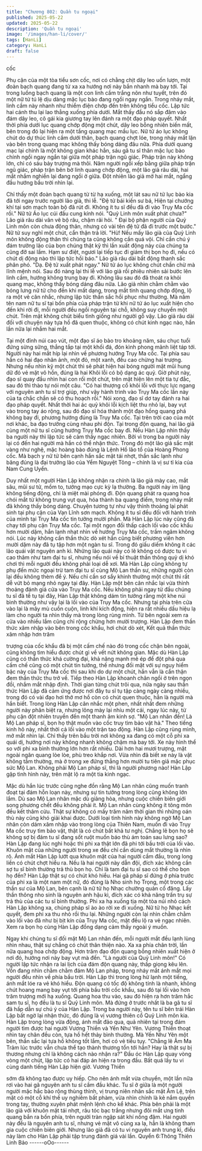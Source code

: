 ```yaml
---
title: "Chương 802: Quần tu ngoại"
published: 2025-05-22
updated: 2025-05-22
description: 'Quần tu ngoại'
image: '/images/han-li/cover/'
tags: [HanLi]
category: HanLi
draft: false
---
```


cốc

Phụ cận của một tòa tiểu sơn cốc, nơi có chằng chịt dây leo uốn
lượn, một đoàn bạch quang đang từ xa xa hướng nơi này bắn
nhanh mà bay tới.
Tại trong luồng bạch quang là một con linh cầm trắng nõn như
tuyết, trên đó một nữ tử tú lệ dịu dàng mặc lục bào đang ngồi
ngay ngắn.
Trong nháy mắt, linh cầm này nhanh như thiểm điện chớp đến
trên không tiểu cốc. Lập tức hai cánh thu lại lao thẳng xuống phía
dưới. Mắt thấy đầu nó sắp đâm vào đám dây leo, cô gái kia
giương tay lên đánh ra một đạo pháp quyết.
Nhất thời phía dưới lục quang chớp động một chút, dây leo bỗng
nhiên biến mất, bên trong đó lại hiện ra một tầng quang mạc mầu
lục.
Nữ tử áo lục không chút do dự thúc linh cầm dưới thân, bạch
quang chợt lóe, trong nháy mắt lặn vào bên trong quang mạc
không thấy bóng dáng đâu nữa.
Phía dưới quang mạc lại chính là một không gian khác hẳn, sáu
gã tu sĩ thân mặc lục bào chính ngồi ngay ngắn tại giữa một pháp
trận ngũ giác.
Pháp trận này không lớn, chỉ có sáu bảy trượng mà thôi. Năm
người ngồi xếp bằng giữa pháp trận ngũ giác, pháp trận bên bờ
linh quang chớp động, một lão giả râu dài, hai mắt nhắm nghiền
lại đang ngồi ở giữa.
Đột nhiên lão giả mở hai mắt, ngẩng đầu hướng bầu trời nhìn lại.

Chỉ thấy một đoàn bạch quang từ từ hạ xuống, một lát sau nữ tử
lục bào kia đã tới ngay trước người lão giả, thi lễ.
"Đệ tử bái kiến sư bá, Hiện tại chướng khí tại sơn mạch toàn bộ
đã rút đi. Không ít tu sĩ đều đã đi vào Trụy Ma cốc rồi." Nữ tử Áo
lục cúi đầu cung kính nói.
"Quỷ Linh môn xuất phát chưa?" Lão giả râu dài vân vê bộ râu,
chậm rãi hỏi.
" Đại bộ phận người của Quỷ Linh môn còn chưa động thân,
nhưng có vài tên đệ tử đã đi trước một bước." Nữ tử suy nghĩ một
chút, cẩn thận trả lời.
"Hừ! Nếu mấy lão già của Quỷ Linh môn không động thân thì
chúng ta cũng không cần quá vội. Chỉ cần chú ý đám trưởng lão
của bọn chúng thật kỹ thì lần xuất động này của chúng ta cũng đỡ
sai lầm. Hạm sư điệt, ngươi lại tiếp tục đi giám thị bọn họ đi, nếu
có chút dị động nào thì lập tức hồi báo." Lão giả râu dài bất động
thanh sắc phân phó.
"Dạ. Đệ tử xuất phát ngay." Nữ tử áo lục không chút chần chừ mà
lĩnh mệnh nói.
Sau đó nàng lại thi lễ với lão giả rồi phiêu nhiên sải bước lên linh
cầm, hướng không trung bay đi. Không lâu sau đó đã thoát ra
khỏi quang mạc, không thấy bóng dáng đâu nữa.
Lão giả nhìn chằm chằm vào bóng lưng nữ tử cho đến khi mất
dạng, trong mắt tinh quang chớp động, lộ ra một vẻ cân nhắc,
nhưng lập tức thần sắc hồi phục như thường.
Mà năm tên nam nữ tu sĩ tại bốn phía của pháp trận từ khi nữ tử
áo lục xuất hiện cho đến khi rời đi, mỗi người đều ngồi nguyên tại
chỗ, không suy chuyển một chút. Trên mặt không chút biểu tình
giống như người gỗ vậy.
Lão giả râu dài đối với chuyện này tựa hồ đã quen thuộc, không
có chút kinh ngạc nào, hắn lần nữa lại nhắm hai mắt.

Tại một đỉnh núi cao vút, một đạo sĩ áo bào tro khoảng năm, sáu
chục tuổi đứng sừng sững, thẳng tắp tại một khối đá, đón kình
phong mãnh liệt táp tới. Người này hai mắt híp lại nhìn về phương
hướng Trụy Ma cốc.
Tại phía sau hắn có hai đạo nhân ảnh, một đỏ, một xanh, đều cao
chừng hai trượng.
Nhưng nếu nhìn kỹ một chút thì sẽ phát hiện hai bóng người mặt
mũi hung dữ đó vẻ mặt vô hồn, đúng là hai Khôi lỗi có bộ dạng ác
quỷ.
Giờ phút này, đạo sĩ quay đầu nhìn hai con rối một chút, trên mặt
hiện lên một tia tự đắc, sau đó thì thào tự nói một câu.
"Có hai thượng cổ khôi lỗi với thực lực ngang với nguyên anh tu sĩ
trợ giúp, như vậy hành trình vào Trụy Ma cốc lần này của ta chắc
chắn sẽ có thu hoạch rồi." Nói xong, đạo sĩ dơ tay đánh ra hai đạo
pháp quyết.
Nhất thời hai ác quỷ khôi lỗi kịch liệt thu nhỏ lại, bay vụt vào trong
tay áo rộng, sau đó đạo sĩ hóa thành một đạo hồng quang phá
không bay đi, phương hướng đúng là Trụy Ma cốc.
Tại trên trời cao của một nơi khác, ba đạo trưởng cùng nhau phi
độn.
Tại trong độn quang, hai lão giả cùng một nữ tu sĩ cũng hướng
Trụy Ma cốc bay đi.
Nếu Hàn Lập nhìn thấy ba người này thì lập tức sẽ cảm thấy ngạc
nhiên. Bởi vì trong ba người này lại có đến hai người mà hắn có
thể nhận thức.
Trong đó một lão giả sắc mặt vàng như nghệ, mặc hoàng bào
đúng là Lệnh Hồ lão tổ của Hoàng Phong cốc. Mà bạch y nữ tử
bên cạnh hắn sắc mặt tái nhợt, thần sắc lạnh như băng đúng là
đại trưởng lão của Yểm Nguyệt Tông – chính là vị sư tỉ kia của
Nam Cung Uyển.

Duy nhất một người Hàn Lập không nhận ra chính là lão giả mày
cao, mắt sâu, mũi sư tử, mồm to, tướng mạo cực kỳ lạ thường.
Ba người này im lặng không tiếng động, chỉ là miệt mài phóng đi.
Độn quang phát ra quang hoa chói mắt từ không trung vụt qua,
hóa thành ba quang điểm, trong nháy mắt đã không thấy bóng
dáng.
Chuyện tương tự như vậy thỉnh thoảng lại phát sinh tại phụ cận
của Vạn Lĩnh sơn mạch. Không ít tu sĩ đều đối với hành trình của
mình tại Trụy Ma cốc tin tưởng mười phần.
Mà Hàn Lập lúc này cũng đã chạy tới phụ cận Trụy Ma cốc.
Tại một ngọn đồi thấp cách lối vào cốc khẩu hơn mười dặm, hắn
lạnh nhạt nhìn về hướng Trụy Ma cốc, trầm ngâm không nói.
Lúc này không cần thần thức dò xét hắn cũng biết phương viên
hơn mười dặm này đã tụ tập hơn một ngàn tu sĩ. Trong đó giấu
diếm không ít các lão quái vật nguyên anh kì. Những lão quái này
có lẽ không có được tu vi cao thâm như tam đại tu sĩ, nhưng nếu
nói về bí thuật thần thông quỷ dị khó chơi thì mỗi người đều
không phải loại dễ xơi. Mà Hàn Lập cũng không tự phụ đến mức
ngoại trừ tam đại tu sĩ cùng Mộ Lan thần sư, những người còn lại
đều không thèm để ý. Nếu chỉ cần sơ sẩy khinh thường một chút
thì rất dễ vứt bỏ mạng nhỏ ngay tại đây.
Hàn Lập một bên cân nhắc lại vừa thỉnh thoảng đánh giá cửa vào
Trụy Ma cốc.
Nếu không phải ngay từ đầu chúng tu sĩ đã tề tụ tại đây, Hàn Lập
thật không dám tin tưởng rằng một khe núi bình thường như vậy
lại là lối vào của Trụy Ma cốc. Nhưng tại phía trên cửa vào lại là
mây mù cuồn cuộn, linh khí kích động, hiện ra rất nhiều dấu hiệu
lạ làm cho người ta nhìn thấy mà trong lòng rùng mình.
Từ bên ngoài xem ra cửa vào nhiều lắm cũng chỉ rộng chừng hơn
mười trượng. Hàn Lập đem thần thức xâm nhập vào bên trong
cốc khẩu, hơi chút dò xét, Kết quả thần thức xâm nhập hơn trăm

trượng của cốc khẩu đã bị một cấm chế nào đó trong cốc chặn
bên ngoài, cũng không tìm hiểu được chút gì về vết nứt không
gian.
Mặc dù Hàn Lập cũng có thần thức khá cường đại, khả năng
mạnh mẽ ép để đột phá qua cấm chế cũng có một chút tin tưởng,
thế nhưng đối mặt với sự nguy hiểm bậc này của Trụy Ma cốc thì
sau khi do dự một chút, hắn vẫn là cẩn thận đem thần thức thu
trở về.
Tiếp theo Hàn Lập khoanh chân ngồi ở trên ngọn đồi, nhắm mắt
nhập định.
Thời gian từng chút trôi qua, nửa ngày sau thần thức Hàn Lập đã
cảm ứng được nơi đây tu sĩ tụ tập càng ngày càng nhiều, trong
đó có vài đạo hơi thở mơ hồ còn có chút quen thuộc, hẳn là
người mà hắn biết.
Trong lòng Hàn Lập cân nhắc một phen, nhất nhất đem những
người này phân biệt ra, nhưng lông mày lại nhíu một cái, ngay lúc
này, từ phụ cận đột nhiên truyền đến một thanh âm kinh sợ.
"Mộ Lan nhân đến! Là Mộ Lan pháp sĩ, bọn họ thật muốn vào cốc
truy tìm bảo vật hả."
Theo tiếng kinh hô này, nhất thời cả lối vào một trận tao động.
Hàn Lập cũng rùng mình, mở mắt nhìn lại.
Chỉ thấy trên bầu trời nơi không xa đang có một cỗ phi xa quái dị,
hướng nơi này không nhanh không chậm mà bay tới.
Xe này hình thể so với phi xa bình thường lớn hơn rất nhiều. Dài
hơn hai mươi trượng, mặt ngoài ngân quang lòe lòe, phù treo
khắp nơi. Vừa nhìn đã biết xe này là vật không tầm thường, mà ở
trong xe đứng thẳng hơn mười tu tiên giả mặc phục sức Mộ Lan.
Không phải Mộ Lan pháp sĩ, thì là người phương nào!
Hàn Lập gặp tình hình này, trên mặt lộ ra một tia kinh ngạc.

Mặc dù hắn lúc trước cũng nghe đồn rằng Mộ Lan nhân cũng
muốn tranh đoạt tại đám hỗn loạn này, nhưng sự tin tưởng trong
lòng cũng không lớn lắm.
Dù sao Mộ Lan nhân mặc dù giảng hòa, nhưng cuộc chiến biên
giới song phương chết đều không phải ít. Mộ Lan nhân cùng
không ít tông môn đều kết thâm cừu. Thật sự không có mấy trăm
năm thời gian thì những oán thù này cũng khó giải khai được.
Dưới loại tình hình này không ngờ Mộ Lan nhân còn dám xâm
nhập vào trong lòng của Thiên Nam, muốn đi vào Trụy Ma cốc
truy tìm bảo vật, thật là có chút bất khả tư nghị. Chẳng lẽ bọn họ
sẽ không sợ bị đám tu sĩ đang sốt ruột muốn báo thù ám toán sau
lưng sao?
Hàn Lập đang lúc nghi hoặc thì phi xa thật lớn đã phi tới bầu trời
của lối vào. Khuôn mặt của những người trong xe đều chỉ cần
dùng mắt thường là nhìn rõ.
Ánh mắt Hàn Lập lướt qua khuôn mặt của hai người cầm đầu,
trong long liền có chút chợt hiểu ra.
Nếu là hai người này dẫn đội, đích xác không cần sợ tu sĩ bình
thường trả thù bọn họ. Chỉ là tam đại tu sĩ sao có thể cho bọn họ
đến? Hàn Lập thật sự có chút khó hiểu.
Hai gã pháp sĩ đứng ở phía trước của phi xa là một nam một nữ,
đó đúng là Nho sinh họ Trọng, một trong các thần sư của Mộ Lan,
bên cạnh là nữ tử họ Nhạc chưởng quản cổ đăng. Lấy thần thông
nho sinh là nguyên anh hậu kì, đích xác có khả năng trấn trụ sự
trả thù của các tu sĩ bình thường.
Phi xa hạ xuống tịa một tòa núi nhỏ cách Hàn Lập không xa,
chúng pháp sĩ ào ào rời xe đi xuống. Nữ tử họ Nhạc kết quyết,
đem phi xa thu nhỏ rồi thu lại. Những người còn lại nhìn chằm
chằm vào lối vào đã như bị bịt kín của Trụy Ma cốc, mặt đều lộ ra
vẻ ngạc nhiên.
Xem ra bọn họ cùng Hàn Lập đồng dạng cảm thấy ngoài ý muốn.

Ngay khi chúng tu sĩ đối mặt Mộ Lan nhân đến, mỗi người mắt
đều lạnh lùng nhìn nhau, thật sự chẳng có chút thân thiện nào. Xa
xa phía chân trời, lần nữa quang hoa chớp động. Hơn trăm đạo
độn quang bỗng nhiên xuất hiện ở nơi đó, hướng nơi này bay vụt
mà đến.
"Là người của Quỷ Linh môn!" Có người lập tức nhận ra lai lịch
của đám độn quang này, thấp giọng kêu lên.
Vốn đang nhìn chằm chằm đám Mộ Lan pháp, trong nháy mắt
ánh mắt mọi người đều nhìn về phía bầu trời.
Hàn Lập thì trong lòng hừ lạnh một tiếng, ánh mắt lóe ra vẻ khó
hiểu.
Độn quang có tốc độ không tính là nhanh, không chút hoang
mang bay vụt tới phía bầu trời cốc khẩu, sau đó tại lối vào hơn
trăm trượng mới hạ xuống.
Quang hoa thu vào, sau đó hiện ra hơn trăm hắc sam tu sĩ, họ
đều là tu sĩ Quỷ Linh môn. Mà đứng ở trước nhất là ba gã tu sĩ đã
hấp dẫn sự chú ý của Hàn Lập.
Trong ba người này, tên tu sĩ bên trái Hàn Lập bất ngờ lại nhận
thức, đó đúng là vị vương thiên cổ Quỷ Linh môn kia.
Hàn Lập trong lòng vừa động, ánh mắt đảo qua, quả nhiên tại
trong đám người tìm được hai người Vương Thiền và Yến Như
Yên.
Vương Thiền thoạt nhìn tay chân đều còn, tựa hồ hết thảy bình
thường. Mà Yến Như Yên một bên, thần sắc lại tựa hồ không tốt
lắm, hơi có vẻ tiều tụy.
"Chẳng lẽ Âm Ma Trảm lúc trước vẫn chưa thể tạo thành thương
tổn tới hắn? Hay là thật sự bị thương nhưng chỉ là không cách nào
nhận ra?" Đầu óc Hàn Lập quay vòng vòng một chút, lập tức có
hai đáp án hiện ra trong đầu.
Bất quá lấy tu vi cùng danh tiếng Hàn Lập hiện giờ. Vương Thiền

sớm đã không tạo được uy hiếp. Cho nên ánh mắt vừa chuyển,
một lần nữa rơi vào hai gã nguyên anh tu sĩ cầm đầu khác.
Tu sĩ ở giữa là một người người mặc hắc bào rộng thùng thình, vị
trung niên nhân sắc mặt Âm Lệ, trên mặt có một cỗ khí thế uy
nghiêm bất phàm, vừa nhìn chính là kẻ nắm quyền trong tay,
thường xuyên phát mệnh lệnh cho kể khác.
Phía bên phải là một lão giả với khuôn mặt tái nhợt, râu tóc bạc
trắng nhưng đôi mắt ưng tinh quang bắn ra bốn phía, trên người
tràn ngập sát khí nồng đậm.
Hai người này đều là nguyên anh tu sĩ, nhưng vẻ mặt vô cùng xa
lạ, hẳn là không tham gia cuộc chiến biên giới. Nhưng lão giả đã
có tu vi nguyên anh trung kì, điều này làm cho Hàn Lập phải tập
trung đánh giá vài lần.
Quyển 6:Thông Thiên Linh Bảo
------oOo------
